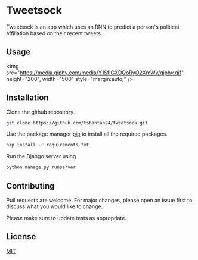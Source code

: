 # Tweetsock

Tweetsock is an app which uses an RNN to predict a person's political affiliation based on their recent tweets.

## Usage

<img src="https://media.giphy.com/media/Y1SfIGXDQoRyO2XmWv/giphy.gif" height="200", width="500" style="margin:auto;" />



## Installation

Clone the github repository.

```bash
git clone https://github.com/tshantan24/tweetsock.git
```

Use the package manager [pip](https://pip.pypa.io/en/stable/) to install all the required packages.

```bash
pip install -r requirements.txt
```

Run the Django server using

```bash
python manage.py runserver
```



## Contributing
Pull requests are welcome. For major changes, please open an issue first to discuss what you would like to change.

Please make sure to update tests as appropriate.

## License
[MIT](https://choosealicense.com/licenses/mit/)
